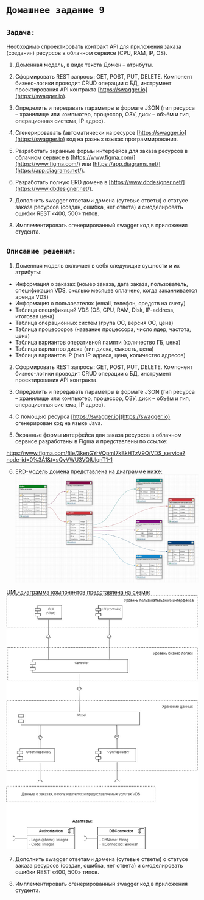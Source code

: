 # `Домашнее задание 9`

## `Задача:`

Необходимо спроектировать контракт API для приложения заказа (создания) ресурсов в облачном сервисе (CPU, RAM, IP, OS).

1. Доменная модель, в виде текста Домен – атрибуты.

2. Сформировать REST запросы: GET, POST, PUT, DELETE. Компонент бизнес-логики проводит CRUD операции с БД, инструмент проектирования API контракта [https://swagger.io](https://swagger.io).

3. Определить и передавать параметры в формате JSON (тип ресурса – хранилище или компьютер, процессор, ОЗУ, диск – объём и тип, операционная система, IP адрес).

4. Сгенерировавать (автоматически на ресурсе [https://swagger.io](https://swagger.io) код на разных языках программирования.

5. Разработать экранные формы интерфейса для заказа ресурсов в облачном сервисе в [https://www.figma.com/](https://www.figma.com/) или [https://app.diagrams.net/](https://app.diagrams.net/).

6. Разработать полную ERD домена в [https://www.dbdesigner.net/](https://www.dbdesigner.net/).

7. Дополнить swagger ответами домена (сутевые ответы) о статусе заказа ресурсов (создан, ошибка, нет ответа) и смоделировать ошибки REST «400, 500» типов.

8. Имплементировать сгенерированный swagger код в приложения студента.

## `Описание решения:`

1. Доменная модель включает в себя следующие сущности и их атрибуты:
  * Информация о заказах (номер заказа, дата заказа, пользователь, спецификация VDS, сколько месяцев оплачено, когда заканчивается аренда VDS) 
  * Информация о пользователях (email, телефон, средств на счету)
  * Таблица спецификаций VDS (OS, CPU, RAM, Disk, IP-address, итоговая цена)
  * Таблица операционных систем (група ОС, версия ОС, цена)
  * Таблица процессоров (название процессора, число ядер, частота, цена)
  * Таблица вариантов оперативной памяти (количество ГБ, цена)
  * Таблица вариантов диска (тип диска, емкость, цена)
  * Таблица вариантов IP (тип IP-адреса, цена, количество адресов)

2. Сформировать REST запросы: GET, POST, PUT, DELETE. Компонент бизнес-логики проводит CRUD операции с БД, инструмент проектирования API контракта.

3. Определить и передавать параметры в формате JSON (тип ресурса – хранилище или компьютер, процессор, ОЗУ, диск – объём и тип, операционная система, IP адрес).

4. С помощью ресурса [https://swagger.io](https://swagger.io) сгенерирован код на языке Java.

5. Экранные формы интерфейса для заказа ресурсов в облачном сервисе разработаны в Figma и представлены по ссылке:

https://www.figma.com/file/3kenGYrVQpmI7kBkHTzV9O/VDS_service?node-id=0%3A1&t=sQvVWU3VQIUlqnT1-1

6. ERD-модель домена представлена на диаграмме ниже:
![ERD-model](ERD_model.jpg)

UML-диаграмма компонентов представлена на схеме:
![UML-diagram](UML_diagram.jpg)

7. Дополнить swagger ответами домена (сутевые ответы) о статусе заказа ресурсов (создан, ошибка, нет ответа) и смоделировать ошибки REST «400, 500» типов.

8. Имплементировать сгенерированный swagger код в приложения студента.
